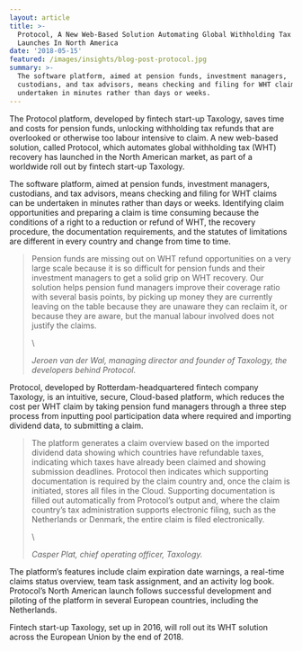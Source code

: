 ```yaml
---
layout: article
title: >-
  Protocol, A New Web-Based Solution Automating Global Withholding Tax Recovery,
  Launches In North America
date: '2018-05-15'
featured: /images/insights/blog-post-protocol.jpg
summary: >-
  The software platform, aimed at pension funds, investment managers,
  custodians, and tax advisors, means checking and filing for WHT claims can be
  undertaken in minutes rather than days or weeks.
---
```

The Protocol platform, developed by fintech start-up Taxology, saves time and costs for pension funds, unlocking withholding tax refunds that are overlooked or otherwise too labour intensive to claim. A new web-based solution, called Protocol, which automates global withholding tax (WHT) recovery has launched in the North American market, as part of a worldwide roll out by fintech start-up Taxology.

The software platform, aimed at pension funds, investment managers, custodians, and tax advisors, means checking and filing for WHT claims can be undertaken in minutes rather than days or weeks. Identifying claim opportunities and preparing a claim is time consuming because the conditions of a right to a reduction or refund of WHT, the recovery procedure, the documentation requirements, and the statutes of limitations are different in every country and change from time to time.

> Pension funds are missing out on WHT refund opportunities on a very large scale because it is so difficult for pension funds and their investment managers to get a solid grip on WHT recovery. Our solution helps pension fund managers improve their coverage ratio with several basis points, by picking up money they are currently leaving on the table because they are unaware they can reclaim it, or because they are aware, but the manual labour involved does not justify the claims. 
>
> \
>
>
> _Jeroen van der Wal, managing director and founder of Taxology, the developers behind Protocol._

Protocol, developed by Rotterdam-headquartered fintech company Taxology, is an intuitive, secure, Cloud-based platform, which reduces the cost per WHT claim by taking pension fund managers through a three step process from inputting pool participation data where required and importing dividend data, to submitting a claim.

> The platform generates a claim overview based on the imported dividend data showing which countries have refundable taxes, indicating which taxes have already been claimed and showing submission deadlines. Protocol then indicates which supporting documentation is required by the claim country and, once the claim is initiated, stores all files in the Cloud. Supporting documentation is filled out automatically from Protocol’s output and, where the claim country’s tax administration supports electronic filing, such as the Netherlands or Denmark, the entire claim is filed electronically. 
>
> \
>
>
> _Casper Plat, chief operating officer, Taxology._

The platform’s features include claim expiration date warnings, a real-time claims status overview, team task assignment, and an activity log book. Protocol’s North American launch follows successful development and piloting of the platform in several European countries, including the Netherlands.

Fintech start-up Taxology, set up in 2016, will roll out its WHT solution across the European Union by the end of 2018.
